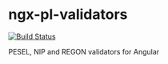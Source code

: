 # ngx-pl-validators

[![Build Status](https://travis-ci.org/tomi77/ngx-pl-validators.svg?branch=master)](https://travis-ci.org/tomi77/ngx-pl-validators)

PESEL, NIP and REGON validators for Angular
